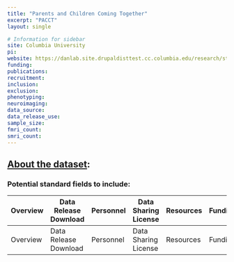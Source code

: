 ```yaml
---
title: "Parents and Children Coming Together"
excerpt: "PACCT"
layout: single

# Information for sidebar
site: Columbia University
pi:
website: https://danlab.site.drupaldisttest.cc.columbia.edu/research/studies
funding:
publications:
recruitment:
inclusion:
exclusion:
phenotyping:
neuroimaging:
data_source:
data_release_use:
sample_size:
fmri_count:
smri_count:
---
```

## [About the dataset](https://danlab.site.drupaldisttest.cc.columbia.edu/research/studies):

### Potential standard fields to include:

| Overview | Data Release Download | Personnel |  Data Sharing License | Resources | Funding |
| ------------- | ---------- | ------- |------------- | ---------- | ------- |
| Overview | Data Release Download | Personnel |  Data Sharing License | Resources | Funding |
